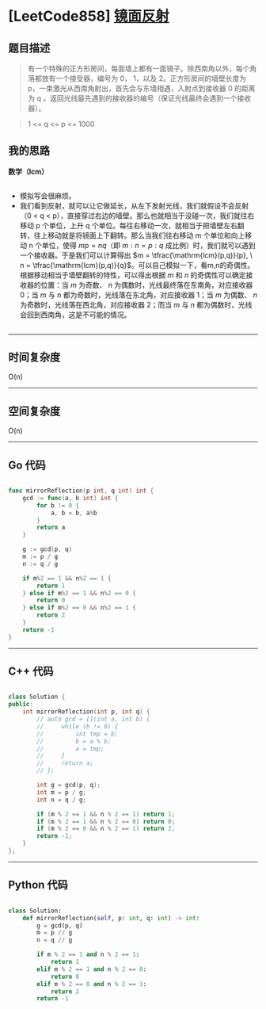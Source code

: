 # [LeetCode858] [镜面反射](https://leetcode.cn/problems/mirror-reflection/description/)
## 题目描述 

> 有一个特殊的正方形房间，每面墙上都有一面镜子。除西南角以外，每个角落都放有一个接受器，编号为 0， 1，以及 2。正方形房间的墙壁长度为 p，一束激光从西南角射出，首先会与东墙相遇，入射点到接收器 0 的距离为 q 。返回光线最先遇到的接收器的编号（保证光线最终会遇到一个接收器）。

> 1 <= q <= p <= 1000


## 我的思路
**数学（lcm）**

##

- 模拟写会很麻烦。
- 我们看到反射，就可以让它做延长，从左下发射光线，我们就假设不会反射（0 < q < p），直接穿过右边的墙壁。那么也就相当于没碰一次，我们就往右移动 p 个单位，上升 q 个单位。每往右移动一次，就相当于把墙壁左右翻转，往上移动就是将镜面上下翻转。那么当我们往右移动 m 个单位和向上移动 n 个单位，使得 $mp = nq$（即 $m:n = p:q$ 成比例）时，我们就可以遇到一个接收器。于是我们可以计算得出 $m = \tfrac{\mathrm{lcm}(p,q)}{p}, \ n = \tfrac{\mathrm{lcm}(p,q)}{q}$。可以自己模拟一下，看m,n的奇偶性。根据移动相当于墙壁翻转的特性，可以得出根据 $m$ 和 $n$ 的奇偶性可以确定接收器的位置：当 $m$ 为奇数、 $n$ 为偶数时，光线最终落在东南角，对应接收器 0；当 $m$ 与 $n$ 都为奇数时，光线落在东北角，对应接收器 1；当 $m$ 为偶数、 $n$ 为奇数时，光线落在西北角，对应接收器 2；而当 $m$ 与 $n$ 都为偶数时，光线会回到西南角，这是不可能的情况。




##
---

## 时间复杂度

O(n)

---

## 空间复杂度

O(n)

---

## Go 代码

```Go

func mirrorReflection(p int, q int) int {
    gcd := func(a, b int) int {
        for b != 0 {
            a, b = b, a%b
        }
        return a
    }

    g := gcd(p, q)
    m := p / g
    n := q / g

    if m%2 == 1 && n%2 == 1 {
        return 1
    } else if m%2 == 1 && n%2 == 0 {
        return 0
    } else if m%2 == 0 && n%2 == 1 {
        return 2
    }
    return -1
}


```
---

## C++ 代码

```C++

class Solution {
public:
    int mirrorReflection(int p, int q) {
        // auto gcd = [](int a, int b) {
        //     while (b != 0) {
        //         int tmp = b;
        //         b = a % b;
        //         a = tmp;
        //     }
        //     return a;
        // };

        int g = gcd(p, q);
        int m = p / g;
        int n = q / g;

        if (m % 2 == 1 && n % 2 == 1) return 1;
        if (m % 2 == 1 && n % 2 == 0) return 0;
        if (m % 2 == 0 && n % 2 == 1) return 2;
        return -1;
    }
};


```
---
## Python 代码

```Python

class Solution:
    def mirrorReflection(self, p: int, q: int) -> int:
        g = gcd(p, q)
        m = p // g
        n = q // g

        if m % 2 == 1 and n % 2 == 1:
            return 1
        elif m % 2 == 1 and n % 2 == 0:
            return 0
        elif m % 2 == 0 and n % 2 == 1:
            return 2
        return -1

```

